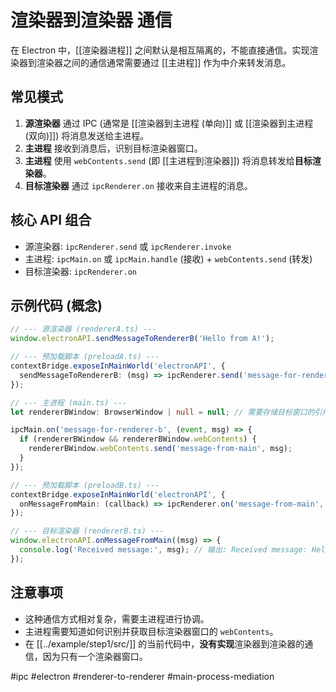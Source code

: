 # 渲染器到渲染器 通信

在 Electron 中，[[渲染器进程]] 之间默认是相互隔离的，不能直接通信。实现渲染器到渲染器之间的通信通常需要通过 [[主进程]] 作为中介来转发消息。

## 常见模式

1.  **源渲染器** 通过 IPC (通常是 [[渲染器到主进程 (单向)]] 或 [[渲染器到主进程 (双向)]]) 将消息发送给主进程。
2.  **主进程** 接收到消息后，识别目标渲染器窗口。
3.  **主进程** 使用 `webContents.send` (即 [[主进程到渲染器]]) 将消息转发给**目标渲染器**。
4.  **目标渲染器** 通过 `ipcRenderer.on` 接收来自主进程的消息。

## 核心 API 组合

-   源渲染器: `ipcRenderer.send` 或 `ipcRenderer.invoke`
-   主进程: `ipcMain.on` 或 `ipcMain.handle` (接收) + `webContents.send` (转发)
-   目标渲染器: `ipcRenderer.on`

## 示例代码 (概念)

```typescript
// --- 源渲染器 (rendererA.ts) ---
window.electronAPI.sendMessageToRendererB('Hello from A!');

// --- 预加载脚本 (preloadA.ts) ---
contextBridge.exposeInMainWorld('electronAPI', {
  sendMessageToRendererB: (msg) => ipcRenderer.send('message-for-renderer-b', msg)
});

// --- 主进程 (main.ts) ---
let rendererBWindow: BrowserWindow | null = null; // 需要存储目标窗口的引用

ipcMain.on('message-for-renderer-b', (event, msg) => {
  if (rendererBWindow && rendererBWindow.webContents) {
    rendererBWindow.webContents.send('message-from-main', msg);
  }
});

// --- 预加载脚本 (preloadB.ts) ---
contextBridge.exposeInMainWorld('electronAPI', {
  onMessageFromMain: (callback) => ipcRenderer.on('message-from-main', (_event, value) => callback(value))
});

// --- 目标渲染器 (rendererB.ts) ---
window.electronAPI.onMessageFromMain((msg) => {
  console.log('Received message:', msg); // 输出: Received message: Hello from A!
});
```

## 注意事项

-   这种通信方式相对复杂，需要主进程进行协调。
-   主进程需要知道如何识别并获取目标渲染器窗口的 `webContents`。
-   在 [[../example/step1/src/]] 的当前代码中，**没有实现**渲染器到渲染器的通信，因为只有一个渲染器窗口。

#ipc #electron #renderer-to-renderer #main-process-mediation